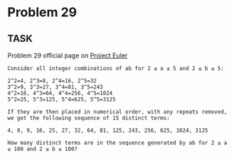 Problem 29
===

## TASK ##

Problem 29 official page on [Project Euler](http://projecteuler.net/problem=29)

	Consider all integer combinations of ab for 2 ≤ a ≤ 5 and 2 ≤ b ≤ 5:
	
	2^2=4, 2^3=8, 2^4=16, 2^5=32
	3^2=9, 3^3=27, 3^4=81, 3^5=243
	4^2=16, 4^3=64, 4^4=256, 4^5=1024
	5^2=25, 5^3=125, 5^4=625, 5^5=3125
	
	If they are then placed in numerical order, with any repeats removed,
	we get the following sequence of 15 distinct terms:
	
	4, 8, 9, 16, 25, 27, 32, 64, 81, 125, 243, 256, 625, 1024, 3125
	
	How many distinct terms are in the sequence generated by ab for 2 ≤ a ≤ 100 and 2 ≤ b ≤ 100?